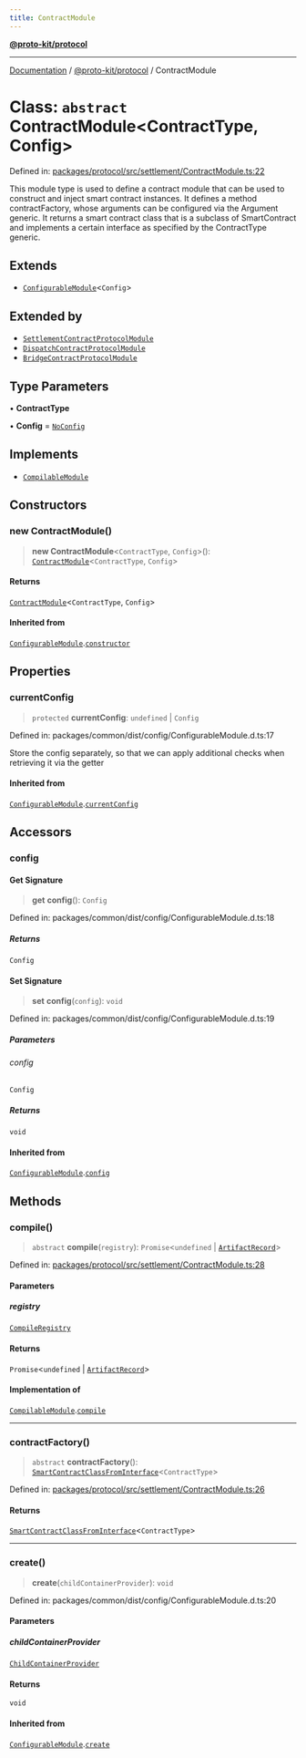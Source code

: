 ```yaml
---
title: ContractModule
---
```


[**@proto-kit/protocol**](../README.md)

***

[Documentation](../../../README.md) / [@proto-kit/protocol](../README.md) / ContractModule

# Class: `abstract` ContractModule\<ContractType, Config\>

Defined in: [packages/protocol/src/settlement/ContractModule.ts:22](https://github.com/proto-kit/framework/blob/28efa802e3737fc3b77339148b307ef7246f3ef1/packages/protocol/src/settlement/ContractModule.ts#L22)

This module type is used to define a contract module that can be used to
construct and inject smart contract instances.
It defines a method contractFactory, whose arguments can be configured via
the Argument generic. It returns a smart contract class that is a subclass
of SmartContract and implements a certain interface as specified by the
ContractType generic.

## Extends

- [`ConfigurableModule`](../../common/classes/ConfigurableModule.md)\<`Config`\>

## Extended by

- [`SettlementContractProtocolModule`](SettlementContractProtocolModule.md)
- [`DispatchContractProtocolModule`](DispatchContractProtocolModule.md)
- [`BridgeContractProtocolModule`](BridgeContractProtocolModule.md)

## Type Parameters

• **ContractType**

• **Config** = [`NoConfig`](../../common/type-aliases/NoConfig.md)

## Implements

- [`CompilableModule`](../../common/interfaces/CompilableModule.md)

## Constructors

### new ContractModule()

> **new ContractModule**\<`ContractType`, `Config`\>(): [`ContractModule`](ContractModule.md)\<`ContractType`, `Config`\>

#### Returns

[`ContractModule`](ContractModule.md)\<`ContractType`, `Config`\>

#### Inherited from

[`ConfigurableModule`](../../common/classes/ConfigurableModule.md).[`constructor`](../../common/classes/ConfigurableModule.md#constructors)

## Properties

### currentConfig

> `protected` **currentConfig**: `undefined` \| `Config`

Defined in: packages/common/dist/config/ConfigurableModule.d.ts:17

Store the config separately, so that we can apply additional
checks when retrieving it via the getter

#### Inherited from

[`ConfigurableModule`](../../common/classes/ConfigurableModule.md).[`currentConfig`](../../common/classes/ConfigurableModule.md#currentconfig)

## Accessors

### config

#### Get Signature

> **get** **config**(): `Config`

Defined in: packages/common/dist/config/ConfigurableModule.d.ts:18

##### Returns

`Config`

#### Set Signature

> **set** **config**(`config`): `void`

Defined in: packages/common/dist/config/ConfigurableModule.d.ts:19

##### Parameters

###### config

`Config`

##### Returns

`void`

#### Inherited from

[`ConfigurableModule`](../../common/classes/ConfigurableModule.md).[`config`](../../common/classes/ConfigurableModule.md#config)

## Methods

### compile()

> `abstract` **compile**(`registry`): `Promise`\<`undefined` \| [`ArtifactRecord`](../../common/type-aliases/ArtifactRecord.md)\>

Defined in: [packages/protocol/src/settlement/ContractModule.ts:28](https://github.com/proto-kit/framework/blob/28efa802e3737fc3b77339148b307ef7246f3ef1/packages/protocol/src/settlement/ContractModule.ts#L28)

#### Parameters

##### registry

[`CompileRegistry`](../../common/classes/CompileRegistry.md)

#### Returns

`Promise`\<`undefined` \| [`ArtifactRecord`](../../common/type-aliases/ArtifactRecord.md)\>

#### Implementation of

[`CompilableModule`](../../common/interfaces/CompilableModule.md).[`compile`](../../common/interfaces/CompilableModule.md#compile)

***

### contractFactory()

> `abstract` **contractFactory**(): [`SmartContractClassFromInterface`](../type-aliases/SmartContractClassFromInterface.md)\<`ContractType`\>

Defined in: [packages/protocol/src/settlement/ContractModule.ts:26](https://github.com/proto-kit/framework/blob/28efa802e3737fc3b77339148b307ef7246f3ef1/packages/protocol/src/settlement/ContractModule.ts#L26)

#### Returns

[`SmartContractClassFromInterface`](../type-aliases/SmartContractClassFromInterface.md)\<`ContractType`\>

***

### create()

> **create**(`childContainerProvider`): `void`

Defined in: packages/common/dist/config/ConfigurableModule.d.ts:20

#### Parameters

##### childContainerProvider

[`ChildContainerProvider`](../../common/interfaces/ChildContainerProvider.md)

#### Returns

`void`

#### Inherited from

[`ConfigurableModule`](../../common/classes/ConfigurableModule.md).[`create`](../../common/classes/ConfigurableModule.md#create)
